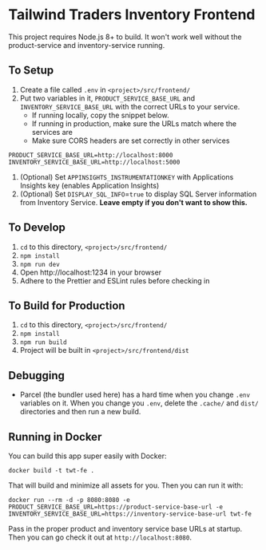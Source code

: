 # Tailwind Traders Inventory Frontend

This project requires Node.js 8+ to build. It won't work well without the product-service and inventory-service running.

## To Setup

1. Create a file called `.env` in `<project>/src/frontend/`
1. Put two variables in it, `PRODUCT_SERVICE_BASE_URL` and `INVENTORY_SERVICE_BASE_URL` with the correct URLs to your service.
   - If running locally, copy the snippet below.
   - If running in production, make sure the URLs match where the services are
   - Make sure CORS headers are set correctly in other services

```
PRODUCT_SERVICE_BASE_URL=http://localhost:8000
INVENTORY_SERVICE_BASE_URL=http://localhost:5000
```
1. (Optional) Set `APPINSIGHTS_INSTRUMENTATIONKEY` with Applications Insights key (enables Application Insights)
1. (Optional) Set `DISPLAY_SQL_INFO`=`true` to display SQL Server information from Inventory Service. **Leave empty if you don't want to show this.**

## To Develop

1. `cd` to this directory, `<project>/src/frontend/`
1. `npm install`
1. `npm run dev`
1. Open http://localhost:1234 in your browser
1. Adhere to the Prettier and ESLint rules before checking in

## To Build for Production

1. `cd` to this directory, `<project>/src/frontend/`
1. `npm install`
1. `npm run build`
1. Project will be built in `<project>/src/frontend/dist`

## Debugging

- Parcel (the bundler used here) has a hard time when you change `.env` variables on it. When you change you `.env`, delete the `.cache/` and `dist/` directories and then run a new build.

## Running in Docker

You can build this app super easily with Docker:

```console
docker build -t twt-fe .
```

That will build and minimize all assets for you. Then you can run it with:

```console
docker run --rm -d -p 8080:8080 -e PRODUCT_SERVICE_BASE_URL=https://product-service-base-url -e INVENTORY_SERVICE_BASE_URL=https://inventory-service-base-url twt-fe
```

Pass in the proper product and inventory service base URLs at startup. Then you can go check it out at `http://localhost:8080`.

